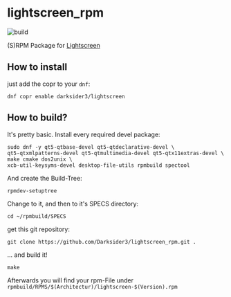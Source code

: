 # lightscreen_rpm
![build](https://copr.fedorainfracloud.org/coprs/darksider3/lightscreen/package/Lightscreen/status_image/last_build.png)

(S)RPM Package for [Lightscreen](https://github.com/ckaiser/Lightscreen)

## How to install
just add the copr to your `dnf`:
```
dnf copr enable darksider3/lightscreen
```


## How to build?
It's pretty basic. Install every required devel package:

```
sudo dnf -y qt5-qtbase-devel qt5-qtdeclarative-devel \
qt5-qtxmlpatterns-devel qt5-qtmultimedia-devel qt5-qtx11extras-devel \
make cmake dos2unix \
xcb-util-keysyms-devel desktop-file-utils rpmbuild spectool
```

And create the Build-Tree:

```
rpmdev-setuptree
```

Change to it, and then to it's SPECS directory:

```
cd ~/rpmbuild/SPECS
```

get this git repository:

```
git clone https://github.com/Darksider3/lightscreen_rpm.git .
```

... and build it!


```
make
```

Afterwards you will find your rpm-File under `rpmbuild/RPMS/$(Architectur)/lightscreen-$(Version).rpm`
